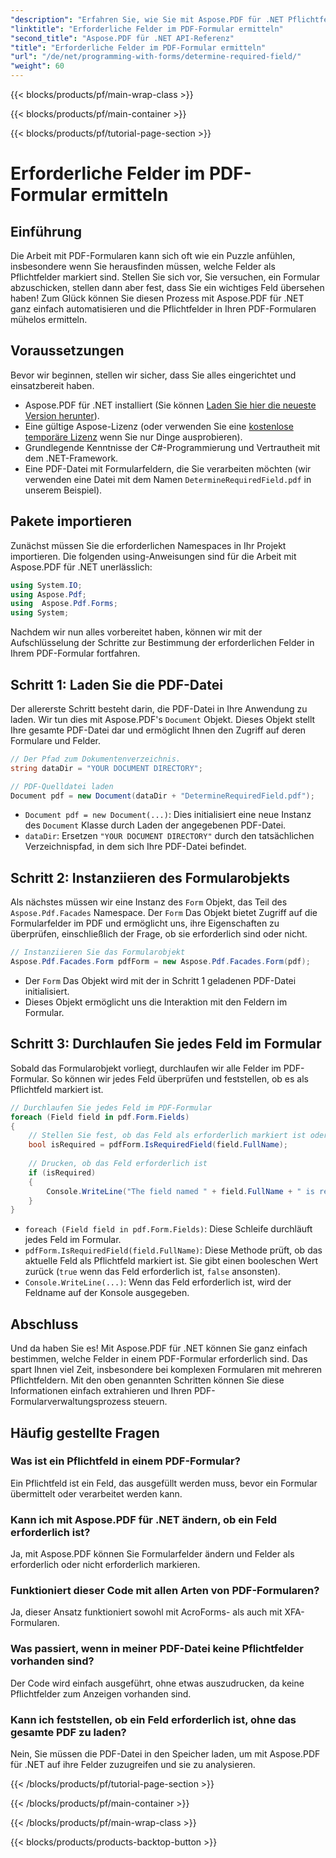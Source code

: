 ```yaml
---
"description": "Erfahren Sie, wie Sie mit Aspose.PDF für .NET Pflichtfelder in einem PDF-Formular festlegen. Unsere Schritt-für-Schritt-Anleitung vereinfacht die Formularverwaltung und verbessert Ihren PDF-Automatisierungs-Workflow."
"linktitle": "Erforderliche Felder im PDF-Formular ermitteln"
"second_title": "Aspose.PDF für .NET API-Referenz"
"title": "Erforderliche Felder im PDF-Formular ermitteln"
"url": "/de/net/programming-with-forms/determine-required-field/"
"weight": 60
---
```


{{< blocks/products/pf/main-wrap-class >}}

{{< blocks/products/pf/main-container >}}

{{< blocks/products/pf/tutorial-page-section >}}

# Erforderliche Felder im PDF-Formular ermitteln

## Einführung

Die Arbeit mit PDF-Formularen kann sich oft wie ein Puzzle anfühlen, insbesondere wenn Sie herausfinden müssen, welche Felder als Pflichtfelder markiert sind. Stellen Sie sich vor, Sie versuchen, ein Formular abzuschicken, stellen dann aber fest, dass Sie ein wichtiges Feld übersehen haben! Zum Glück können Sie diesen Prozess mit Aspose.PDF für .NET ganz einfach automatisieren und die Pflichtfelder in Ihren PDF-Formularen mühelos ermitteln. 

## Voraussetzungen

Bevor wir beginnen, stellen wir sicher, dass Sie alles eingerichtet und einsatzbereit haben.

- Aspose.PDF für .NET installiert (Sie können [Laden Sie hier die neueste Version herunter](https://releases.aspose.com/pdf/net/)).
- Eine gültige Aspose-Lizenz (oder verwenden Sie eine [kostenlose temporäre Lizenz](https://purchase.aspose.com/temporary-license/) wenn Sie nur Dinge ausprobieren).
- Grundlegende Kenntnisse der C#-Programmierung und Vertrautheit mit dem .NET-Framework.
- Eine PDF-Datei mit Formularfeldern, die Sie verarbeiten möchten (wir verwenden eine Datei mit dem Namen `DetermineRequiredField.pdf` in unserem Beispiel).

## Pakete importieren

Zunächst müssen Sie die erforderlichen Namespaces in Ihr Projekt importieren. Die folgenden using-Anweisungen sind für die Arbeit mit Aspose.PDF für .NET unerlässlich:

```csharp
using System.IO;
using Aspose.Pdf;
using  Aspose.Pdf.Forms;
using System;
```

Nachdem wir nun alles vorbereitet haben, können wir mit der Aufschlüsselung der Schritte zur Bestimmung der erforderlichen Felder in Ihrem PDF-Formular fortfahren.

## Schritt 1: Laden Sie die PDF-Datei

Der allererste Schritt besteht darin, die PDF-Datei in Ihre Anwendung zu laden. Wir tun dies mit Aspose.PDF's `Document` Objekt. Dieses Objekt stellt Ihre gesamte PDF-Datei dar und ermöglicht Ihnen den Zugriff auf deren Formulare und Felder.

```csharp
// Der Pfad zum Dokumentenverzeichnis.
string dataDir = "YOUR DOCUMENT DIRECTORY";

// PDF-Quelldatei laden
Document pdf = new Document(dataDir + "DetermineRequiredField.pdf");
```

- `Document pdf = new Document(...)`: Dies initialisiert eine neue Instanz des `Document` Klasse durch Laden der angegebenen PDF-Datei.
- `dataDir`: Ersetzen `"YOUR DOCUMENT DIRECTORY"` durch den tatsächlichen Verzeichnispfad, in dem sich Ihre PDF-Datei befindet.

## Schritt 2: Instanziieren des Formularobjekts

Als nächstes müssen wir eine Instanz des `Form` Objekt, das Teil des `Aspose.Pdf.Facades` Namespace. Der `Form` Das Objekt bietet Zugriff auf die Formularfelder im PDF und ermöglicht uns, ihre Eigenschaften zu überprüfen, einschließlich der Frage, ob sie erforderlich sind oder nicht.

```csharp
// Instanziieren Sie das Formularobjekt
Aspose.Pdf.Facades.Form pdfForm = new Aspose.Pdf.Facades.Form(pdf);
```

- Der `Form` Das Objekt wird mit der in Schritt 1 geladenen PDF-Datei initialisiert.
- Dieses Objekt ermöglicht uns die Interaktion mit den Feldern im Formular.

## Schritt 3: Durchlaufen Sie jedes Feld im Formular

Sobald das Formularobjekt vorliegt, durchlaufen wir alle Felder im PDF-Formular. So können wir jedes Feld überprüfen und feststellen, ob es als Pflichtfeld markiert ist.

```csharp
// Durchlaufen Sie jedes Feld im PDF-Formular
foreach (Field field in pdf.Form.Fields)
{
    // Stellen Sie fest, ob das Feld als erforderlich markiert ist oder nicht
    bool isRequired = pdfForm.IsRequiredField(field.FullName);
    
    // Drucken, ob das Feld erforderlich ist
    if (isRequired)
    {
        Console.WriteLine("The field named " + field.FullName + " is required");
    }
}
```

- `foreach (Field field in pdf.Form.Fields)`: Diese Schleife durchläuft jedes Feld im Formular.
- `pdfForm.IsRequiredField(field.FullName)`: Diese Methode prüft, ob das aktuelle Feld als Pflichtfeld markiert ist. Sie gibt einen booleschen Wert zurück (`true` wenn das Feld erforderlich ist, `false` ansonsten).
- `Console.WriteLine(...)`: Wenn das Feld erforderlich ist, wird der Feldname auf der Konsole ausgegeben.

## Abschluss

Und da haben Sie es! Mit Aspose.PDF für .NET können Sie ganz einfach bestimmen, welche Felder in einem PDF-Formular erforderlich sind. Das spart Ihnen viel Zeit, insbesondere bei komplexen Formularen mit mehreren Pflichtfeldern. Mit den oben genannten Schritten können Sie diese Informationen einfach extrahieren und Ihren PDF-Formularverwaltungsprozess steuern.

## Häufig gestellte Fragen

### Was ist ein Pflichtfeld in einem PDF-Formular?
Ein Pflichtfeld ist ein Feld, das ausgefüllt werden muss, bevor ein Formular übermittelt oder verarbeitet werden kann.

### Kann ich mit Aspose.PDF für .NET ändern, ob ein Feld erforderlich ist?
Ja, mit Aspose.PDF können Sie Formularfelder ändern und Felder als erforderlich oder nicht erforderlich markieren.

### Funktioniert dieser Code mit allen Arten von PDF-Formularen?
Ja, dieser Ansatz funktioniert sowohl mit AcroForms- als auch mit XFA-Formularen.

### Was passiert, wenn in meiner PDF-Datei keine Pflichtfelder vorhanden sind?
Der Code wird einfach ausgeführt, ohne etwas auszudrucken, da keine Pflichtfelder zum Anzeigen vorhanden sind.

### Kann ich feststellen, ob ein Feld erforderlich ist, ohne das gesamte PDF zu laden?
Nein, Sie müssen die PDF-Datei in den Speicher laden, um mit Aspose.PDF für .NET auf ihre Felder zuzugreifen und sie zu analysieren.

{{< /blocks/products/pf/tutorial-page-section >}}

{{< /blocks/products/pf/main-container >}}

{{< /blocks/products/pf/main-wrap-class >}}

{{< blocks/products/products-backtop-button >}}